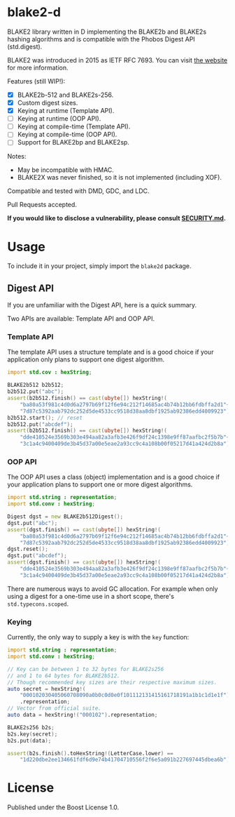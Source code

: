 # blake2-d

BLAKE2 library written in D implementing the BLAKE2b and BLAKE2s hashing
algorithms and is compatible with the Phobos Digest API (std.digest).

BLAKE2 was introduced in 2015 as IETF RFC 7693. You can visit
[the website](https://www.blake2.net/) for more information.

Features (still WIP!):

- [x] BLAKE2b-512 and BLAKE2s-256.
- [x] Custom digest sizes.
- [x] Keying at runtime (Template API).
- [ ] Keying at runtime (OOP API).
- [ ] Keying at compile-time (Template API).
- [ ] Keying at compile-time (OOP API).
- [ ] Support for BLAKE2bp and BLAKE2sp.

Notes:
- May be incompatible with HMAC.
- BLAKE2X was never finished, so it is not implemented (including XOF).

Compatible and tested with DMD, GDC, and LDC.

Pull Requests accepted.

**If you would like to disclose a vulnerability, please consult [SECURITY.md](../master/.github/SECURITY.md).**

# Usage

To include it in your project, simply import the `blake2d` package.

## Digest API

If you are unfamiliar with the Digest API, here is a quick summary.

Two APIs are available: Template API and OOP API.

### Template API

The template API uses a structure template and is a good choice if your
application only plans to support one digest algorithm.

```d
import std.cov : hexString;

BLAKE2b512 b2b512;
b2b512.put("abc");
assert(b2b512.finish() == cast(ubyte[]) hexString!(
    "ba80a53f981c4d0d6a2797b69f12f6e94c212f14685ac4b74b12bb6fdbffa2d1"~
    "7d87c5392aab792dc252d5de4533cc9518d38aa8dbf1925ab92386edd4009923"));
b2b512.start(); // reset
b2b512.put("abcdef");
assert(b2b512.finish() == cast(ubyte[]) hexString!(
    "dde410524e3569b303e494aa82a3afb3e426f9df24c1398e9ff87aafbc2f5b7b"~
    "3c1a4c9400409de3b45d37a00e5eae2a93cc9c4a108b00f05217d41a424d2b8a"));
```

### OOP API

The OOP API uses a class (object) implementation and is a good choice if
your application plans to support one or more digest algorithms.

```d
import std.string : representation;
import std.conv : hexString;

Digest dgst = new BLAKE2b512Digest();
dgst.put("abc");
assert(dgst.finish() == cast(ubyte[]) hexString!(
    "ba80a53f981c4d0d6a2797b69f12f6e94c212f14685ac4b74b12bb6fdbffa2d1"~
    "7d87c5392aab792dc252d5de4533cc9518d38aa8dbf1925ab92386edd4009923"));
dgst.reset();
dgst.put("abcdef");
assert(dgst.finish() == cast(ubyte[]) hexString!(
    "dde410524e3569b303e494aa82a3afb3e426f9df24c1398e9ff87aafbc2f5b7b"~
    "3c1a4c9400409de3b45d37a00e5eae2a93cc9c4a108b00f05217d41a424d2b8a"));
```

There are numerous ways to avoid GC allocation. For example when only using a
digest for a one-time use in a short scope, there's `std.typecons.scoped`.

### Keying

Currently, the only way to supply a key is with the `key` function:

```d
import std.string : representation;
import std.conv : hexString;

// Key can be between 1 to 32 bytes for BLAKE2s256
// and 1 to 64 bytes for BLAKE2b512.
// Though recommended key sizes are their respective maximum sizes.
auto secret = hexString!(
    "000102030405060708090a0b0c0d0e0f101112131415161718191a1b1c1d1e1f")
    .representation;
// Vector from official suite.
auto data = hexString!("000102").representation;

BLAKE2s256 b2s;
b2s.key(secret);
b2s.put(data);

assert(b2s.finish().toHexString!(LetterCase.lower) ==
    "1d220dbe2ee134661fdf6d9e74b41704710556f2f6e5a091b227697445dbea6b");
```

# License

Published under the Boost License 1.0.